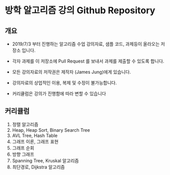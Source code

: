 # 방학 알고리즘 강의 Github Repository


## 개요

- 2019/7/3 부터 진행하는 알고리즘 수업 강의자료, 샘플 코드, 과제등이 올라오는 저장소 입니다.

- 각자 과제를 이 저장소에 Pull Request 를 보내서 과제를 제출할 수 있도록 합니다.

- 모든 강의자료의 저작권은 제작자 (James Jung)에게 있습니다.

- 강의자료의 상업적인 이용, 복제 및 수정이 불가능합니다.

- 커리큘럼은 강의가 진행함에 따라 변할 수 있습니다

## 커리큘럼

1. 정렬 알고리즘
2. Heap, Heap Sort, Binary Search Tree
3. AVL Tree, Hash Table
4. 그래프 이론, 그래프 표현
5. 그래프 순회
6. 방향 그래프
7. Spanning Tree, Kruskal 알고리즘
8. 최단경로, Dijkstra 알고리즘